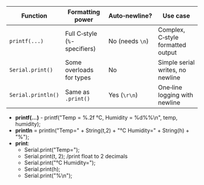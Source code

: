 | Function           | Formatting power         | Auto‑newline?   | Use case                          |
| ------------------ | ------------------------ | --------------- | --------------------------------- |
| `printf(...)`      | Full C‑style (`%`-specifiers)  | No (needs `\n`) | Complex, C‑style formatted output |
| `Serial.print()`   | Some overloads for types | No              | Simple serial writes, no newline  |
| `Serial.println()` | Same as `.print()`       | Yes (`\r\n`)    | One‑line logging with newline     |


- **printf(...)** - printf("Temp = %.2f °C, Humidity = %d%%\n", temp, humidity);
- **println** = println("Temp=" + String(t,2) + "°C Humidity=" + String(h) + "%");
- **print**:
    - Serial.print("Temp=");      
    - Serial.print(t, 2);         /print float to 2 decimals
    - Serial.print("°C Humidity=");
    - Serial.print(h);
    - Serial.print("%\n"); 